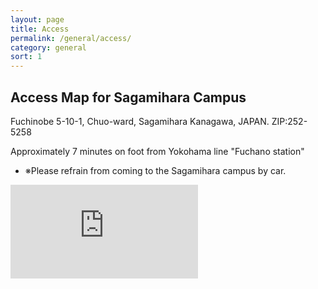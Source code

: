 ```yaml
---
layout: page
title: Access
permalink: /general/access/
category: general
sort: 1
---
```


## Access Map for Sagamihara Campus

Fuchinobe 5-10-1, Chuo-ward, Sagamihara Kanagawa, JAPAN.
ZIP:252-5258

Approximately 7 minutes on foot from Yokohama line "Fuchano station"

*   <span class="asterisk">※</span>Please refrain from coming to the Sagamihara campus by car.

<iframe class="map" frameborder="0" src="https://a.tiles.mapbox.com/v4/mapconcierge.ied82h8n/attribution,zoompan,zoomwheel,geocoder,share.html?access_token=pk.eyJ1IjoibWFwY29uY2llcmdlIiwiYSI6ImJmNENfRG8ifQ.sfstXrLSQ50IqGHpAUlKDw"></iframe>
